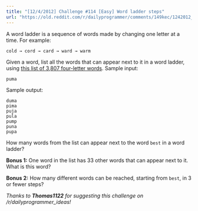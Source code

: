 ```yaml
---
title: "[12/4/2012] Challenge #114 [Easy] Word ladder steps"
url: "https://old.reddit.com/r/dailyprogrammer/comments/149kec/1242012_challenge_114_easy_word_ladder_steps/"
---
```


A word ladder is a sequence of words made by changing one letter at a time. For example:

    cold → cord → card → ward → warm

Given a word, list all the words that can appear next to it in a word ladder, using [this list of 3,807 four-letter words](http://pastebin.com/zY4Xt7iB). Sample input:

    puma

Sample output:

    duma
    pima
    puja
    pula
    pump
    puna
    pupa

How many words from the list can appear next to the word `best` in a word ladder?

__Bonus 1:__ One word in the list has 33 other words that can appear next to it. What is this word? 

__Bonus 2:__ How many different words can be reached, starting from `best`, in 3 or fewer steps?

_Thanks to **Thomas1122** for suggesting this challenge on /r/dailyprogrammer_ideas!_